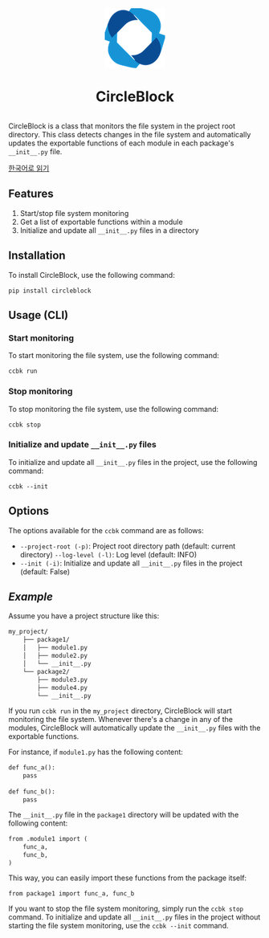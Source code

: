 <div style="display: flex; justify-content: center;">
  <img src="images/logo.png" alt="CircleBlock Logo">

</div>
<div style="display: flex; justify-content: center;">
    <h1>CircleBlock</h1>
</div>

CircleBlock is a class that monitors the file system in the project root directory. This class detects changes in the file system and automatically updates the exportable functions of each module in each package's `__init__.py` file.

[한국어로 읽기](./README.ko.md)

## Features

1. Start/stop file system monitoring
2. Get a list of exportable functions within a module
3. Initialize and update all `__init__.py` files in a directory

## Installation

To install CircleBlock, use the following command:

```
pip install circleblock
```

## Usage (CLI)

### Start monitoring

To start monitoring the file system, use the following command:

```
ccbk run
```

### Stop monitoring

To stop monitoring the file system, use the following command:

```
ccbk stop
```

### Initialize and update `__init__.py` files

To initialize and update all `__init__.py` files in the project, use the following command:

```
ccbk --init
```

## Options

The options available for the `ccbk` command are as follows:

- `--project-root (-p)`: Project root directory path (default: current directory)
`--log-level (-l)`: Log level (default: INFO)
- `--init (-i)`: Initialize and update all `__init__.py` files in the project (default: False)

## _Example_

Assume you have a project structure like this:

```
my_project/
    ├── package1/
    │   ├── module1.py
    │   ├── module2.py
    │   └── __init__.py
    └── package2/
        ├── module3.py
        ├── module4.py
        └── __init__.py
```

If you run `ccbk run` in the `my_project` directory, CircleBlock will start monitoring the file system. Whenever there's a change in any of the modules, CircleBlock will automatically update the `__init__.py` files with the exportable functions.

For instance, if `module1.py` has the following content:

```
def func_a():
    pass

def func_b():
    pass
```

The `__init__.py` file in the `package1` directory will be updated with the following content:

```
from .module1 import (
    func_a,
    func_b,
)
```

This way, you can easily import these functions from the package itself:

```
from package1 import func_a, func_b
```

If you want to stop the file system monitoring, simply run the `ccbk stop` command. To initialize and update all `__init__.py` files in the project without starting the file system monitoring, use the `ccbk --init` command.